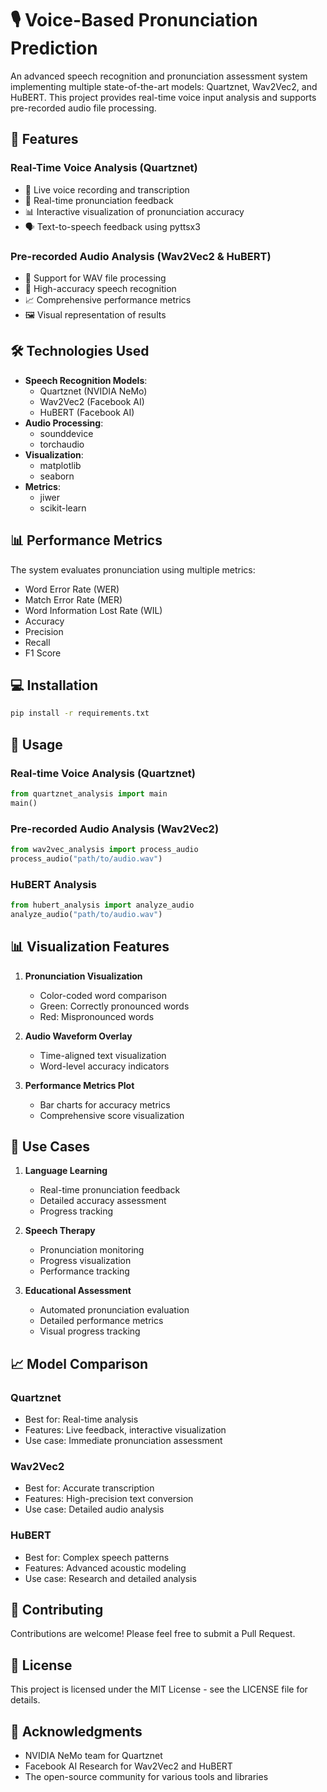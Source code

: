 # 🎙️ Voice-Based Pronunciation Prediction

An advanced speech recognition and pronunciation assessment system implementing multiple state-of-the-art models: Quartznet, Wav2Vec2, and HuBERT. This project provides real-time voice input analysis and supports pre-recorded audio file processing.

## 🌟 Features

### Real-Time Voice Analysis (Quartznet)
- 🎤 Live voice recording and transcription
- 🔄 Real-time pronunciation feedback
- 📊 Interactive visualization of pronunciation accuracy
- 🗣️ Text-to-speech feedback using pyttsx3

### Pre-recorded Audio Analysis (Wav2Vec2 & HuBERT)
- 📁 Support for WAV file processing
- 🎯 High-accuracy speech recognition
- 📈 Comprehensive performance metrics
- 🖼️ Visual representation of results

## 🛠️ Technologies Used

- **Speech Recognition Models**:
  - Quartznet (NVIDIA NeMo)
  - Wav2Vec2 (Facebook AI)
  - HuBERT (Facebook AI)
- **Audio Processing**:
  - sounddevice
  - torchaudio
- **Visualization**:
  - matplotlib
  - seaborn
- **Metrics**:
  - jiwer
  - scikit-learn

## 📊 Performance Metrics

The system evaluates pronunciation using multiple metrics:
- Word Error Rate (WER)
- Match Error Rate (MER)
- Word Information Lost Rate (WIL)
- Accuracy
- Precision
- Recall
- F1 Score

## 💻 Installation

```bash
pip install -r requirements.txt
```

## 🚀 Usage

### Real-time Voice Analysis (Quartznet)
```python
from quartznet_analysis import main
main()
```

### Pre-recorded Audio Analysis (Wav2Vec2)
```python
from wav2vec_analysis import process_audio
process_audio("path/to/audio.wav")
```

### HuBERT Analysis
```python
from hubert_analysis import analyze_audio
analyze_audio("path/to/audio.wav")
```

## 📊 Visualization Features

1. **Pronunciation Visualization**
   - Color-coded word comparison
   - Green: Correctly pronounced words
   - Red: Mispronounced words

2. **Audio Waveform Overlay**
   - Time-aligned text visualization
   - Word-level accuracy indicators

3. **Performance Metrics Plot**
   - Bar charts for accuracy metrics
   - Comprehensive score visualization

## 🎯 Use Cases

1. **Language Learning**
   - Real-time pronunciation feedback
   - Detailed accuracy assessment
   - Progress tracking

2. **Speech Therapy**
   - Pronunciation monitoring
   - Progress visualization
   - Performance tracking

3. **Educational Assessment**
   - Automated pronunciation evaluation
   - Detailed performance metrics
   - Visual progress tracking

## 📈 Model Comparison

### Quartznet
- Best for: Real-time analysis
- Features: Live feedback, interactive visualization
- Use case: Immediate pronunciation assessment

### Wav2Vec2
- Best for: Accurate transcription
- Features: High-precision text conversion
- Use case: Detailed audio analysis

### HuBERT
- Best for: Complex speech patterns
- Features: Advanced acoustic modeling
- Use case: Research and detailed analysis

## 🤝 Contributing

Contributions are welcome! Please feel free to submit a Pull Request.

## 📝 License

This project is licensed under the MIT License - see the LICENSE file for details.

## 🙏 Acknowledgments

- NVIDIA NeMo team for Quartznet
- Facebook AI Research for Wav2Vec2 and HuBERT
- The open-source community for various tools and libraries


